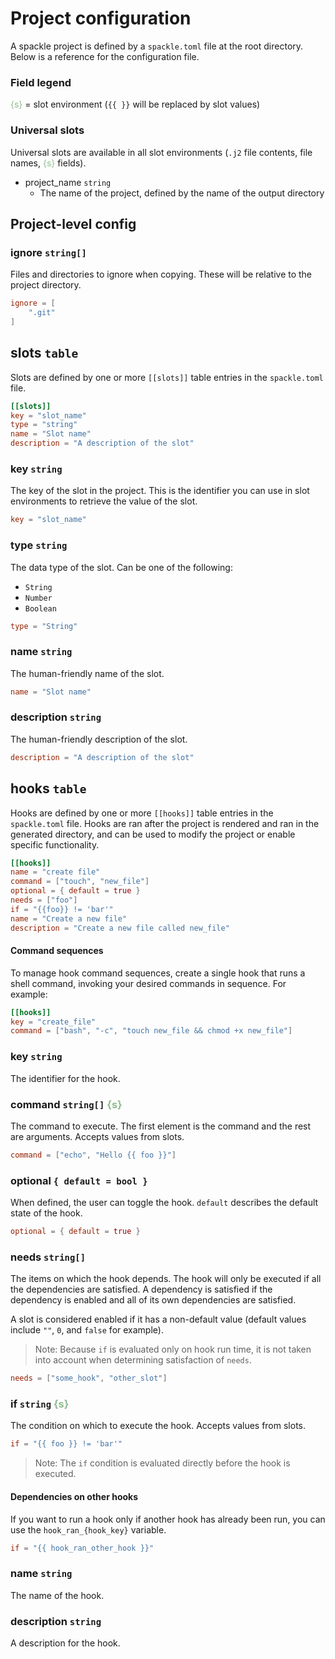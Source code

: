 # Project configuration

A spackle project is defined by a `spackle.toml` file at the root directory. Below is a reference for the configuration file.

### Field legend

<span style="color: darkseagreen;">{s}</span> = slot environment (`{{ }}` will be replaced by slot values)

### Universal slots

Universal slots are available in all slot environments (`.j2` file contents, file names, <span style="color: darkseagreen;">{s}</span> fields).

- project_name `string`
  - The name of the project, defined by the name of the output directory

## Project-level config

### ignore `string[]`

Files and directories to ignore when copying. These will be relative to the project directory.

```toml
ignore = [
    ".git"
]
```

## slots `table`

Slots are defined by one or more `[[slots]]` table entries in the `spackle.toml` file.

```toml
[[slots]]
key = "slot_name"
type = "string"
name = "Slot name"
description = "A description of the slot"
```

### key `string`

The key of the slot in the project. This is the identifier you can use in slot environments to retrieve the value of the slot.

```toml
key = "slot_name"
```

### type `string`

The data type of the slot. Can be one of the following:

- `String`
- `Number`
- `Boolean`

```toml
type = "String"
```

### name `string`

The human-friendly name of the slot.

```toml
name = "Slot name"
```

### description `string`

The human-friendly description of the slot.

```toml
description = "A description of the slot"
```

## hooks `table`

Hooks are defined by one or more `[[hooks]]` table entries in the `spackle.toml` file. Hooks are ran after the project is rendered and ran in the generated directory, and can be used to modify the project or enable specific functionality.

```toml
[[hooks]]
name = "create file"
command = ["touch", "new_file"]
optional = { default = true }
needs = ["foo"]
if = "{{foo}} != 'bar'"
name = "Create a new file"
description = "Create a new file called new_file"
```

#### Command sequences

To manage hook command sequences, create a single hook that runs a shell command, invoking your desired commands in sequence. For example:

```toml
[[hooks]]
key = "create_file"
command = ["bash", "-c", "touch new_file && chmod +x new_file"]
```

### key `string`

The identifier for the hook.

### command `string[]` <span style="color: darkseagreen;">{s}</span>

The command to execute. The first element is the command and the rest are arguments. Accepts values from slots.

```toml
command = ["echo", "Hello {{ foo }}"]
```

### optional `{ default = bool }`

When defined, the user can toggle the hook. `default` describes the default state of the hook.

```toml
optional = { default = true }
```

### needs `string[]`

The items on which the hook depends. The hook will only be executed if all the dependencies are satisfied. A dependency is satisfied if the dependency is enabled and all of its own dependencies are satisfied.

A slot is considered enabled if it has a non-default value (default values include `""`, `0`, and `false` for example).

> Note: Because `if` is evaluated only on hook run time, it is not taken into account when determining satisfaction of `needs`.

```toml
needs = ["some_hook", "other_slot"]
```

### if `string` <span style="color: darkseagreen;">{s}</span>

The condition on which to execute the hook. Accepts values from slots.

```toml
if = "{{ foo }} != 'bar'"
```

> Note: The `if` condition is evaluated directly before the hook is executed.

#### Dependencies on other hooks

If you want to run a hook only if another hook has already been run, you can use the `hook_ran_{hook_key}` variable.

```toml
if = "{{ hook_ran_other_hook }}"
```

### name `string`

The name of the hook.

### description `string`

A description for the hook.
